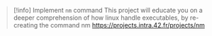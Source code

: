 > [!info] Implement `nm` command
> This project will educate you on a deeper comprehension of how linux handle executables, by re-creating the command nm
> https://projects.intra.42.fr/projects/nm

